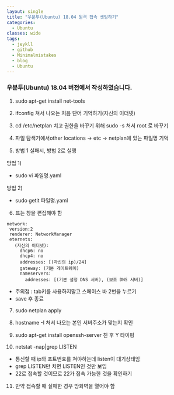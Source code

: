 ```yaml
---
layout: single
title: "우분투(Ubuntu) 18.04 원격 접속 셋팅하기"
categories:
  - Ubuntu
classes: wide
tags:
  - jeykll
  - github
  - Minimalmistakes
  - blog
  - Ubuntu
---
```


### 우분투(Ubuntu) 18.04 버전에서 작성하였습니다.

1. sudo apt-get install net-tools  

2. ifconfig 쳐서 나오는 처음 단어 기억하기(자신의 이더넷)  

3. cd /etc/netplan 치고 권한을 바꾸기 위해 sudo -s 쳐서 root 로 바꾸기  

4. 파일 탐색기에서other locations -> etc -> netplan에 있는 파일명 기억

5. 방법 1 실패시, 방법 2로 실행  

  방법 1)  
 - sudo vi 파일명.yaml  

  방법 2)  
 - sudo getit 파일명.yaml  

6. 뜨는 창을 편집해야 함
 ```
 network:
  version:2
  renderer: NetworkManager
  eternets:
    (자신의 이더넷):
      dhcp6: no
      dhcp4: no
      addresses: [(자신의 ip)/24]
      gateway: (기본 게이트웨이)
      nameservers:
        addresses: [(기본 설정 DNS 서버), (보조 DNS 서버)]
 ```
 - 주의점 : tab키를 사용하지말고 스페이스 바 2번을 누르기  
 - save 후 종료  

7. sudo netplan apply  

8. hostname -I 쳐서 나오는 본인 서버주소가 맞는지 확인  

9. sudo apt-get install openssh-server 친 후 Y 타이핑  

10. netstat -nap|grep LISTEN  
 + 통신할 때 ip와 포트번호를 쳐야하는데 listen이 대기상태임
 + grep LISTEN만 치면 LISTEN인 것만 보임
 + 22로 접속할 것이므로 22가 접속 가능한 것을 확인하기

11. 만약 접속할 때 실패한 경우 방화벽을 열어야 함
